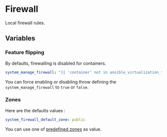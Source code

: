 Firewall
========

Local firewall rules.

Variables
---------

### Feature flipping

By defaults, firewalling is disabled for containers.

```yaml
system_manage_firewall: "{{ 'container' not in ansible_virtualization_tech_guest }}"
```

You can force enabling or disabling throw defining the `system_manage_firewall` to `true` or `false`.

### Zones

Here are the defaults values :

```yaml
system_firewall_default_zone: public
```

You can use one of [predefined zones](https://firewalld.org/documentation/zone/predefined-zones.html) as value.
